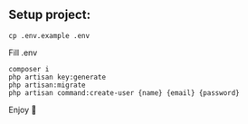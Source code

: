 ## Setup project:
```
cp .env.example .env
```
Fill .env
```
composer i
php artisan key:generate
php artisan:migrate
php artisan command:create-user {name} {email} {password}
```
Enjoy 🙂